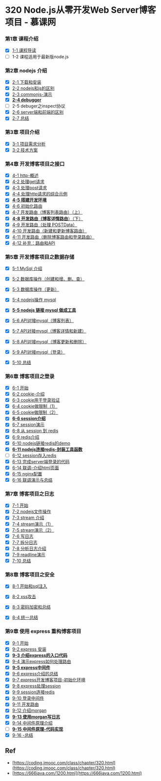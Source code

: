 # 320 Node.js从零开发Web Server博客项目 - 慕课网


### 第1章 课程介绍

* [x] [1-1 课程导读](./ch01-01/)
* [ ] 1-2 课程适用于最新版node.js

### 第2章 nodejs 介绍

* [x] [2-1 下载和安装](./ch02-01)
* [x] [2-2 nodejs和js的区别](./ch02-02)
* [x] [2-3 commonjs-演示](./ch02-03)
* [x] [**2-4 debugger**](./ch02-04)
* [ ] 2-5 debuger之inspect协议
* [x] [2-6 server端和前端的区别](./ch02-06)
* [x] [2-7 总结](./ch02-07)

### 第3章 项目介绍

* [x] [3-1 项目需求分析](./ch03-01)
* [x] [3-2 技术方案](./ch03-02)

### 第4章 开发博客项目之接口

* [x] [4-1 http-概述](./ch04-01)
* [x] [4-2 处理get请求](./ch04-02)
* [x] [4-3 处理post请求](./ch04-03)
* [x] [4-4 处理http请求的综合示例](./ch04-04)
* [x] [**4-5 搭建开发环境**](./ch04-05)
* [x] [4-6 初始化路由](./ch04-06)
* [x] [4-7 开发路由（博客列表路由）（上）](./ch04-07)
* [x] [**4-8 开发路由（博客详情路由**）（下）](./ch04-08)
* [x] [4-9 开发路由（处理 POSTData）](./ch04-09)
* [x] [4-10 开发路由（新建和更新博客路由）](./ch04-10)
* [x] [4-11 开发路由（删除博客路由和登录路由）](./ch04-11)
* [x] [4-12 补充：路由和API](./ch04-12)

### 第5章 开发博客项目之数据存储

* [x] [5-1 MySql 介绍](./ch05-01)
* [x] [5-2 数据库操作（创建和增、删、查）](./ch05-02)
* [x] [5-3 数据库操作（更新）](./ch05-03)
* [x] [5-4 nodejs操作 mysql](./ch05-04)
* [x] [**5-5 nodejs 链接 mysql 做成工具**](./ch05-05)
* [x] [5-6 API对接mysql（博客列表）](./ch05-06)
* [x] [5-7 API对接mysql（博客详情和新建）](./ch05-07)
* [x] [5-8 API对接mysql（博客更新和删除）](./ch05-08)
* [x] [5-9 API对接mysql（登录）](./ch05-09)
* [x] [5-10 总结](./ch05-10)


### 第6章 博客项目之登录

* [x] [6-1 开始](./ch06-01)
* [x] [6-2 cookie-介绍](./ch06-02)
* [x] [6-3 cookie用于登录验证](./ch06-03)
* [x] [6-4 cookie做限制（1）](./ch06-04)
* [x] [6-5 cookie做限制（2）](./ch06-05)
* [x] [**6-6 session介绍**](./ch06-06)
* [x] [6-7 session演示](./ch06-07)
* [x] [6-8 从 session 到 redis](./ch06-08)
* [x] [6-9 redis介绍](./ch06-09)
* [x] [6-10 nodejs链接redis的demo](./ch06-10)
* [x] [**6-11 nodejs连接redis-封装工具函数**](./ch06-11)
* [ ] [6-12 session存入redis ](./ch06-12)
* [x] [6-13 完成server端登录的代码](./ch06-13)
* [x] [6-14 联调-介绍html页面](./ch06-14)
* [x] [6-15 nginx配置](./ch06-15)
* [x] [6-16 联调演示与总结](./ch06-16)

### 第7章 博客项目之日志

* [x] [7-1 开始](./ch07-01)
* [x] [7-2 nodejs文件操作](./ch07-02)
* [x] [7-3 stream 介绍](./ch07-03)
* [x] [7-4 stream演示（1）](./ch07-04)
* [x] [7-5 stream演示（2）](./ch07-05)
* [x] [7-6 写日志](./ch07-06)
* [x] [7-7 拆分日志](./ch07-07)
* [x] [7-8 分析日志介绍](./ch07-08)
* [x] [7-9 readline演示](./ch07-09)
* [x] [7-10 总结](./ch07-10)

### 第8章 博客项目之安全

* [x] [8-1 开始和sql注入](./ch08-01)
* [x] [8-2 xss攻击](./ch08-02)
* [x] [8-3 密码加密和总结](./ch08-03)
* [x] [8-4 统一总结](./ch08-04)


### 第9章 使用 express 重构博客项目

* [x] [9-1 开始](./ch09-01)
* [x] [9-2 express 安装](./ch09-02)
* [x] [**9-3 介绍express的入口代码**](./ch09-03)
* [x] [9-4 演示express如何处理路由](./ch09-04)
* [x] [**9-5 express中间件**](./ch09-05)
* [x] [9-6 express介绍的总结](./ch09-06)
* [x] [9-7 express开发博客项目-初始化环境](./ch09-07)
* [x] [9-8 express处理session](./ch09-08)
* [x] [9-9 session连接redis](./ch09-09)
* [x] [9-10 登录中间件](./ch09-10)
* [x] [9-11 开发路由](./ch09-11)
* [x] [9-12 介绍morgan](./ch09-12)
* [x] [**9-13 使用morgan写日志**](./ch09-13)
* [x] [9-14 中间件原理介绍](./ch09-14)
* [ ] [**9-15 中间件原理-代码实现**](./ch09-15)
* [x] [9-16 -总结](./ch09-16)

## Ref

* [https://coding.imooc.com/class/chapter/320.html](https://coding.imooc.com/class/chapter/320.html)
* [https://666java.com/1200.html](https://666java.com/1200.html)